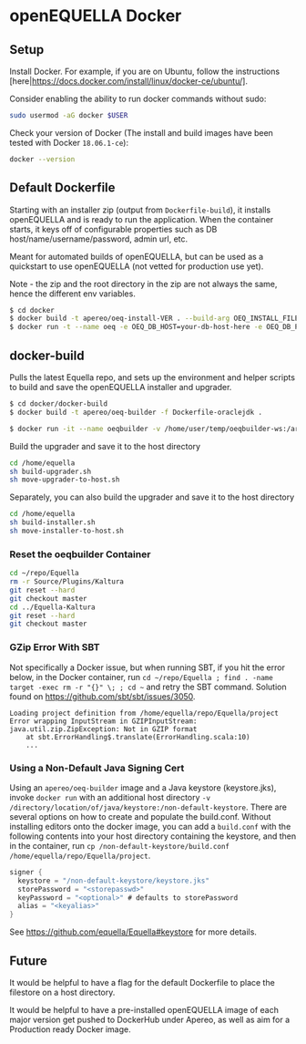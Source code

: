 # openEQUELLA Docker

## Setup
Install Docker.  For example, if you are on Ubuntu, follow the instructions [here|https://docs.docker.com/install/linux/docker-ce/ubuntu/].  

Consider enabling the ability to run docker commands without sudo:
```sh
sudo usermod -aG docker $USER
```

Check your version of Docker (The install and build images have been tested with Docker `18.06.1-ce`):
```sh
docker --version
```

## Default Dockerfile
Starting with an installer zip (output from `Dockerfile-build`), it installs openEQUELLA and is ready to run the application.  When the container starts, it keys off of configurable properties such as DB host/name/username/password, admin url, etc.

Meant for automated builds of openEQUELLA, but can be used as a quickstart to use openEQUELLA (not vetted for production use yet).

Note - the zip and the root directory in the zip are not always the same, hence the different env variables.  

```sh
$ cd docker
$ docker build -t apereo/oeq-install-VER . --build-arg OEQ_INSTALL_FILE=equella-installer-VER.zip --build-arg OEQ_INSTALL_ZIP_ROOT_DIR=equella-installer-VER
$ docker run -t --name oeq -e OEQ_DB_HOST=your-db-host-here -e OEQ_DB_PORT=5432 -e OEQ_DB_NAME=eqdocker -e OEQ_DB_USERNAME=your-db-user-here -e OEQ_DB_PASSWORD="your-db-pw-here" -e OEQ_ADMIN_DOMAIN=172.17.0.2 -e OEQ_ADMIN_PORT=8080 -e OEQ_ADMIN_SUFFIX="admin/" oeq-install-VER
```

## docker-build
Pulls the latest Equella repo, and sets up the environment and helper scripts to build and save the openEQUELLA installer and upgrader.
```sh
$ cd docker/docker-build
$ docker build -t apereo/oeq-builder -f Dockerfile-oraclejdk . 

$ docker run -it --name oeqbuilder -v /home/user/temp/oeqbuilder-ws:/artifacts apereo/oeq-builder
```
Build the upgrader and save it to the host directory
```sh
cd /home/equella
sh build-upgrader.sh
sh move-upgrader-to-host.sh
```

Separately, you can also build the upgrader and save it to the host directory
```sh
cd /home/equella
sh build-installer.sh
sh move-installer-to-host.sh
```

### Reset the oeqbuilder Container
```sh
cd ~/repo/Equella
rm -r Source/Plugins/Kaltura
git reset --hard
git checkout master
cd ../Equella-Kaltura
git reset --hard
git checkout master
```

### GZip Error With SBT
Not specifically a Docker issue, but when running SBT, if you hit the error below, in the Docker container, run `cd ~/repo/Equella ; find . -name target -exec rm -r "{}" \; ; cd ~` and retry the SBT command.  Solution found on https://github.com/sbt/sbt/issues/3050.
```
Loading project definition from /home/equella/repo/Equella/project
Error wrapping InputStream in GZIPInputStream: java.util.zip.ZipException: Not in GZIP format
    at sbt.ErrorHandling$.translate(ErrorHandling.scala:10)
    ...
```

### Using a Non-Default Java Signing Cert
Using an `apereo/oeq-builder` image and a Java keystore (keystore.jks), invoke `docker run` with an additional host directory `-v /directory/location/of/java/keystore:/non-default-keystore`.  There are several options on how to create and populate the build.conf.  Without installing editors onto the docker image, you can add a `build.conf` with the following contents into your host directory containing the keystore, and then in the container, run `cp /non-default-keystore/build.conf /home/equella/repo/Equella/project`.
```sbt
signer {
  keystore = "/non-default-keystore/keystore.jks"
  storePassword = "<storepasswd>"
  keyPassword = "<optional>" # defaults to storePassword
  alias = "<keyalias>"
}
```

See https://github.com/equella/Equella#keystore for more details.


## Future
It would be helpful to have a flag for the default Dockerfile to place the filestore on a host directory.

It would be helpful to have a pre-installed openEQUELLA image of each major version get pushed to DockerHub under Apereo, as well as aim for a Production ready Docker image. 

